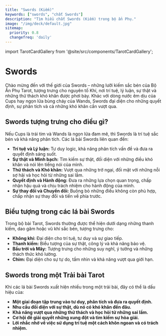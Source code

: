 ```yaml
---
title: "Swords (Kiếm)"
keywords: ["swords", "chất Swords"]
description: "Tìm hiểu chất Swords (Kiếm) trong bộ ẩn Phụ."
image: "/img/deck/default.jpg"
sitemap:
  priority: 0.8
  changefreq: 'daily'
---
```



import TarotCardGallery from '@site/src/components/TarotCardGallery';


# Swords

Chào mừng đến với thế giới của Swords – những lưỡi kiếm sắc bén của Bộ Ẩn Phụ Tarot, tượng trưng cho nguyên tố Khí, nơi trí tuệ, lý luận, sự thật và những thử thách khó khăn được phơi bày. Khác với dòng nước êm dịu của Cups hay ngọn lửa bùng cháy của Wands, Swords đại diện cho những quyết định, sự phân tích và cả những khó khăn cần vượt qua.

<TarotCardGallery category="swords" />

## **Swords tượng trưng cho điều gì?**

Nếu Cups là trái tim và Wands là ngọn lửa đam mê, thì Swords là trí tuệ sắc bén và khả năng phân tích. Các lá bài Swords liên quan đến:

*   **Trí tuệ và Lý luận:** Tư duy logic, khả năng phân tích vấn đề và đưa ra quyết định sáng suốt.
*   **Sự thật và Minh bạch:** Tìm kiếm sự thật, đối diện với những điều khó khăn và nói lên tiếng nói của mình.
*   **Thử thách và Khó khăn:** Vượt qua những trở ngại, đối mặt với những nỗi sợ hãi và học hỏi từ những sai lầm.
*   **Quyết định và Hành động:** Đưa ra những lựa chọn quan trọng, chấp nhận hậu quả và chịu trách nhiệm cho hành động của mình.
*   **Sự thay đổi và Chuyển đổi:** Buông bỏ những điều không còn phù hợp, chấp nhận sự thay đổi và tiến về phía trước.

## **Biểu tượng trong các lá bài Swords**

Trong bộ bài Tarot, Swords thường được thể hiện dưới dạng những thanh kiếm, dao găm hoặc vũ khí sắc bén, tượng trưng cho:

*   **Không khí:** Đại diện cho trí tuệ, tư duy và sự giao tiếp.
*   **Thanh kiếm:** Biểu tượng của sự thật, công lý và khả năng bảo vệ.
*   **Bầu trời và Mây:** Tượng trưng cho những suy nghĩ, ý tưởng và những thách thức khó lường.
*   **Chim:** Đại diện cho sự tự do, tầm nhìn và khả năng vượt qua giới hạn.

## **Swords trong một Trải bài Tarot**

Khi các lá bài Swords xuất hiện nhiều trong một trải bài, đây có thể là dấu hiệu của:

*   **Một giai đoạn tập trung vào tư duy, phân tích và đưa ra quyết định.**
*   **Nhu cầu đối diện với sự thật, dù nó có khó khăn đến đâu.**
*   **Khả năng vượt qua những thử thách và học hỏi từ những sai lầm.**
*   **Cơ hội để giải quyết những xung đột và tìm kiếm sự hòa giải.**
*   **Lời nhắc nhở về việc sử dụng trí tuệ một cách khôn ngoan và có trách nhiệm.**

